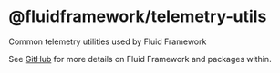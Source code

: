 # @fluidframework/telemetry-utils

Common telemetry utilities used by Fluid Framework

See [GitHub](https://github.com/microsoft/FluidFramework) for more details on Fluid Framework and packages within.
